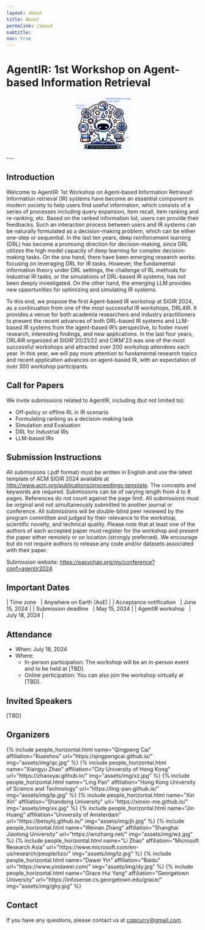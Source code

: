 ```yaml
---
layout: about
title: About
permalink: /about
subtitle:
nav: true
---
```

# AgentIR: 1st Workshop on Agent-based Information Retrieval

<div>
<img src="assets/img/logo.jpg" width="30%" style="margin-left:35%; margin-right:30%">
</div>
---

## Introduction
Welcome to AgentIR: 1st Workshop on Agent-based Information Retrieval!
Information retrieval (IR) systems have become an essential component in modern society to help users find useful information, which 
consists of a series of processes including query expansion, item recall, item ranking and re-ranking, etc. Based on the ranked information list, users can provide their feedbacks.
Such an interaction process between users and IR systems can be naturally formulated as a decision-making problem, which can be either one-step or sequential.
In the last ten years, deep reinforcement learning (DRL) has become a promising direction for decision-making, since DRL utilizes the high model capacity of deep learning for complex decision-making tasks.
On the one hand, there have been emerging research works focusing on leveraging DRL for IR tasks. However, the fundamental information theory under DRL settings, the challenge of RL methods for Industrial IR tasks, or the simulations of DRL-based IR systems, has not been deeply investigated. On the other hand, the emerging LLM provides new opportunities for optimizing and simulating IR systems. 

To this end, we propose the first Agent-based IR workshop at SIGIR 2024, 
as a continuation from one of the most successful IR workshops, DRL4IR. It provides a venue for both academia researchers and industry practitioners to present the recent advances of both DRL-based IR systems and LLM-based IR systems from the agent-based IR’s perspective, to foster novel research, interesting findings, and new applications. 
In the last four years, DRL4IR organized at SIGIR'20/21/22 and CIKM'23 was one of the most successful workshops and attracted over 200 workshop attendees each year. 
In this year, we will pay more attention to fundamental research topics and recent application advances on agent-based IR, with an expectation of over 300 workshop participants.

## Call for Papers
We invite submissions related to AgentIR, including (but not limited to):
* Off-policy or offline RL in IR scenario
* Formulating ranking as a decision-making task
* Simulation and Evaluation
* DRL for Industrial IRs
* LLM-based IRs

## Submission Instructions
All submissions (.pdf format) must be written in English and use the latest template of ACM SIGIR 2024 available at <a href="http://www.acm.org/publications/proceedings-template">http://www.acm.org/publications/proceedings-template</a>. The concepts and keywords are required. Submissions can be of varying length from 4 to 8 pages. References do not count against the page limit. All submissions must be original and not simultaneously submitted to another journal or conference. All submissions will be double-blind peer reviewed by the program committee and judged by their relevance to the workshop, scientific novelty, and technical quality. Please note that at least one of the authors of each accepted paper must register for the workshop and present the paper either remotely or on location (strongly preferred). We encourage but do not require authors to release any code and/or datasets associated with their paper.

Submission website: <a href="https://easychair.org/my/conference?conf=agentir2024">https://easychair.org/my/conference?conf=agentir2024</a>

## Important Dates

| Time zone               &nbsp;&nbsp;| Anywhere on Earth (AoE)    |
| Acceptance notification &nbsp;&nbsp;| June 15, 2024              |
| Submission deadline     &nbsp;&nbsp;| May 15, 2024               |
| AgentIR workshop          &nbsp;&nbsp;| July 18, 2024               |

## Attendance
- When: July 18, 2024
- Where: 
  - In-person participation: The workshop will be an in-person event and to be held at [TBD].
  - Online perticipation: You can also join the workshop virtually at [TBD].

## Invited Speakers
[TBD]

## Organizers
<div class="row row-cols-2 projects pt-3 pb-3">
  {% include people_horizontal.html name="Qingpeng Cai" affiliation="Kuaishou" url="https://qingpengcai.github.io/" img="assets/img/qc.jpg" %}
  {% include people_horizontal.html name="Xiangyu Zhao" affiliation="City University of Hong Kong" url="https://zhaoxyai.github.io/" img="assets/img/xz.jpg" %}
  {% include people_horizontal.html name="Ling Pan" affiliation="Hong Kong University of Science and Technology" url="https://ling-pan.github.io/" img="assets/img/lp.jpg" %}
  {% include people_horizontal.html name="Xin Xin" affiliation="Shandong University" url="https://xinxin-me.github.io/" img="assets/img/xx.jpg" %}
  {% include people_horizontal.html name="Jin Huang" affiliation="University of Amsterdam" url="https://betsyhj.github.io/" img="assets/img/jh.jpg" %}
  {% include people_horizontal.html name="Weinan Zhang" affiliation="Shanghai Jiaotong University" url="https://wnzhang.net/" img="assets/img/wz.jpg" %}
  {% include people_horizontal.html name="Li Zhao" affiliation="Microsoft Research Asia" url="https://www.microsoft.com/en-us/research/people/lizo/" img="assets/img/lz.jpg" %}
  {% include people_horizontal.html name="Dawei Yin" affiliation="Baidu" url="https://www.yindawei.com/" img="assets/img/dy.jpg" %}
  {% include people_horizontal.html name="Grace Hui Yang" affiliation="Georgetown University" url="https://infosense.cs.georgetown.edu/grace/" img="assets/img/ghy.jpg" %}
  </div>

## Contact
If you have any questions, please contact us at cqpcurry@gmail.com.



